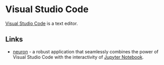 # Visual Studio Code

[Visual Studio Code](https://code.visualstudio.com/) is a text editor.

## Links

-   [neuron](https://github.com/lorenzo2897/vscode-ipe) - a robust application that seamlessly combines the power of Visual Studio Code with the interactivity of [Jupyter Notebook](/programming/jupyter-notebook.md).
